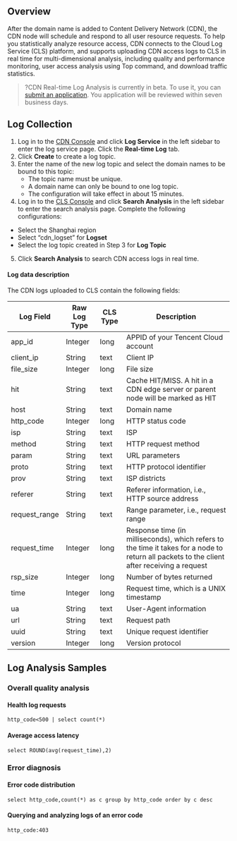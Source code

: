 ## Overview

After the domain name is added to Content Delivery Network (CDN), the CDN node will schedule and respond to all user resource requests. To help you statistically analyze resource access, CDN connects to the Cloud Log Service (CLS) platform, and supports uploading CDN access logs to CLS in real time for multi-dimensional analysis, including quality and performance monitoring, user access analysis using Top command, and download traffic statistics.

>?CDN Real-time Log Analysis is currently in beta. To use it, you can [submit an application](https://intl.cloud.tencent.com/apply/p/f4gs2k0au1i). You application will be reviewed within seven business days.



## Log Collection

1. Log in to the [CDN Console](https://console.cloud.tencent.com/cdn) and click **Log Service** in the left sidebar to enter the log service page. Click the **Real-time Log** tab.
2. Click **Create** to create a log topic.
3. Enter the name of the new log topic and select the domain names to be bound to this topic:
	- The topic name must be unique.
	- A domain name can only be bound to one log topic.
	- The configuration will take effect in about 15 minutes.
4. Log in to the [CLS Console](https://console.cloud.tencent.com/cls/) and click **Search Analysis** in the left sidebar to enter the search analysis page. Complete the following configurations:
 - Select the Shanghai region
 - Select “cdn_logset” for **Logset**
 - Select the log topic created in Step 3 for **Log Topic**
5. Click **Search Analysis** to search CDN access logs in real time.
#### Log data description
The CDN logs uploaded to CLS contain the following fields:
<table>
<thead>
<tr>
<th>Log Field</th>
<th>Raw Log Type</th>
<th>CLS Type</th>
<th>Description</th>
</tr>
</thead>
<tbody><tr>
<td>app_id</td>
<td>Integer</td>
<td>long</td>
<td>APPID of your Tencent Cloud account</td>
</tr>
<tr>
<td>client_ip</td>
<td>String</td>
<td>text</td>
<td>Client IP</td>
</tr>
<tr>
<td>file_size</td>
<td>Integer</td>
<td>long</td>
<td>File size</td>
</tr>
<tr>
<td>hit</td>
<td>String</td>
<td>text</td>
<td>Cache HIT/MISS. A hit in a CDN edge server or parent node will be marked as HIT</td>
</tr>
<tr>
<td>host</td>
<td>String</td>
<td>text</td>
<td>Domain name</td>
</tr>
<tr>
<td>http_code</td>
<td>Integer</td>
<td>long</td>
<td>HTTP status code</td>
</tr>
<tr>
<td>isp</td>
<td>String</td>
<td>text</td>
<td>ISP</td>
</tr>
<tr>
<td>method</td>
<td>String</td>
<td>text</td>
<td>HTTP request method</td>
</tr>
<tr>
<td>param</td>
<td>String</td>
<td>text</td>
<td>URL parameters</td>
</tr>
<tr>
<td>proto</td>
<td>String</td>
<td>text</td>
<td>HTTP protocol identifier</td>
</tr>
<tr>
<td>prov</td>
<td>String</td>
<td>text</td>
<td>ISP districts</td>
</tr>
<tr>
<td>referer</td>
<td>String</td>
<td>text</td>
<td>Referer information, i.e., HTTP source address</td>
</tr>
<tr>
<td>request_range</td>
<td>String</td>
<td>text</td>
<td>Range parameter, i.e., request range</td>
</tr>
<tr>
<td>request_time</td>
<td>Integer</td>
<td>long</td>
<td>Response time (in milliseconds), which refers to the time it takes for a node to return all packets to the client after receiving a request</td>
</tr>
<tr>
<td>rsp_size</td>
<td>Integer</td>
<td>long</td>
<td>Number of bytes returned</td>
</tr>
<tr>
<td>time</td>
<td>Integer</td>
<td>long</td>
<td>Request time, which is a UNIX timestamp</td>
</tr>
<tr>
<td>ua</td>
<td>String</td>
<td>text</td>
<td>User-Agent information</td>
</tr>
<tr>
<td>url</td>
<td>String</td>
<td>text</td>
<td>Request path</td>
</tr>
<tr>
<td>uuid</td>
<td>String</td>
<td>text</td>
<td>Unique request identifier</td>
</tr>
<tr>
<td>version</td>
<td>Integer</td>
<td>long</td>
<td>Version protocol</td>
</tr>
</tbody></table>



## Log Analysis Samples

### Overall quality analysis

#### Health log requests
```plaintext
http_code<500 | select count(*)
```


#### Average access latency
```plaintext
select ROUND(avg(request_time),2)
```


### Error diagnosis

#### Error code distribution
```plaintext
select http_code,count(*) as c group by http_code order by c desc
```


#### Querying and analyzing logs of an error code
```plaintext
http_code:403
```


